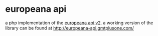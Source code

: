 europeana api
=============

a php implementation of the [europeana api v2](http://preview.europeana.eu/portal/api-documentation.html). a working version of the library can be found at http://europeana-api.gmtplusone.com/